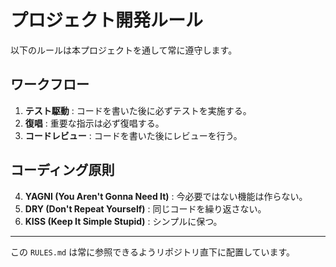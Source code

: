 # プロジェクト開発ルール

以下のルールは本プロジェクトを通して常に遵守します。

## ワークフロー

1. **テスト駆動** : コードを書いた後に必ずテストを実施する。
2. **復唱** : 重要な指示は必ず復唱する。
3. **コードレビュー** : コードを書いた後にレビューを行う。

## コーディング原則

4. **YAGNI (You Aren't Gonna Need It)** : 今必要ではない機能は作らない。
5. **DRY (Don't Repeat Yourself)** : 同じコードを繰り返さない。
6. **KISS (Keep It Simple Stupid)** : シンプルに保つ。

---
この `RULES.md` は常に参照できるようリポジトリ直下に配置しています。
